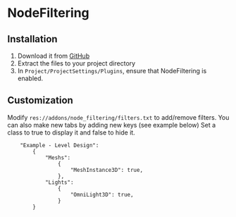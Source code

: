 # NodeFiltering
## Installation
1. Download it from [GitHub][rls]
2. Extract the files to your project directory
3. In ```Project/ProjectSettings/Plugins```, ensure that NodeFiltering is enabled.

## Customization
Modify ```res://addons/node_filtering/filters.txt``` to add/remove filters.
You can also make new tabs by adding new keys (see example below)
Set a class to true to display it and false to hide it.
```
	"Example - Level Design":
		{
			"Meshs":
				{
					"MeshInstance3D": true,
				},
			"Lights":
				{
					"OmniLight3D": true,
				}
		}
```

[rls]: https://github.com/Raftatul/NodeFiltering/releases/latest
